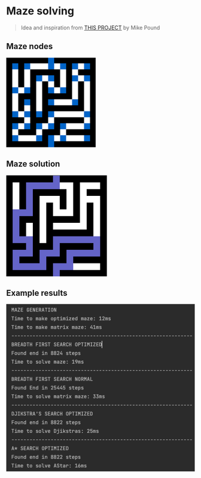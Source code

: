 # Maze solving
> Idea and inspiration from [THIS PROJECT](https://github.com/mikepound/mazesolving) by Mike Pound 

## Maze nodes
<img src="_Resources/assets/nodes.png">

## Maze solution
<img src="_Resources/assets/solution.png">

## Example results
<img src="_Resources/assets/exampleResult.png">
